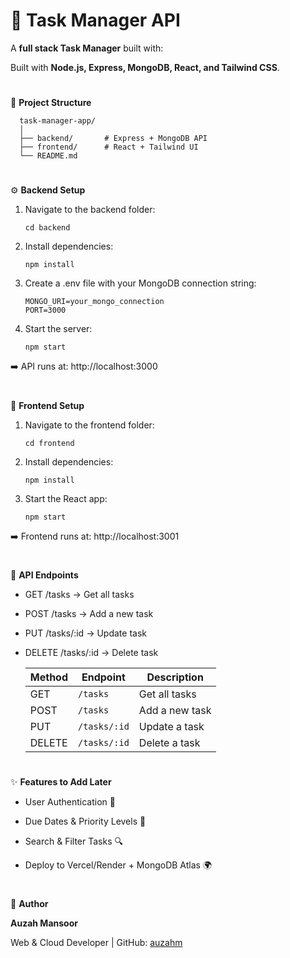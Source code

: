 # 📌 Task Manager API

A **full stack Task Manager** built with:

Built with **Node.js, Express, MongoDB, React, and Tailwind CSS**.

#

🚀 **Project Structure**

      task-manager-app/
      │
      ├── backend/       # Express + MongoDB API
      ├── frontend/      # React + Tailwind UI
      └── README.md

#

⚙️ **Backend Setup**

  1. Navigate to the backend folder:
     
         cd backend

  2. Install dependencies:

         npm install

  3. Create a .env file with your MongoDB connection string:

         MONGO_URI=your_mongo_connection
         PORT=3000

  4. Start the server:

         npm start

➡️ API runs at: http://localhost:3000

#

🎨 **Frontend Setup**

  1. Navigate to the frontend folder:

         cd frontend

  2. Install dependencies:

         npm install

  3. Start the React app:

         npm start

➡️ Frontend runs at: http://localhost:3001

#

📡 **API Endpoints**

- GET /tasks → Get all tasks

- POST /tasks → Add a new task

- PUT /tasks/:id → Update task

- DELETE /tasks/:id → Delete task

  | Method | Endpoint     | Description    |
  | ------ | ------------ | -------------- |
  | GET    | `/tasks`     | Get all tasks  |
  | POST   | `/tasks`     | Add a new task |
  | PUT    | `/tasks/:id` | Update a task  |
  | DELETE | `/tasks/:id` | Delete a task  |

#

✨ **Features to Add Later**

- User Authentication 🔐

- Due Dates & Priority Levels 📅

- Search & Filter Tasks 🔍

- Deploy to Vercel/Render + MongoDB Atlas 🌍

#


👤 **Author**

**Auzah Mansoor**

Web & Cloud Developer | GitHub: [auzahm](https://github.com/auzahm)








